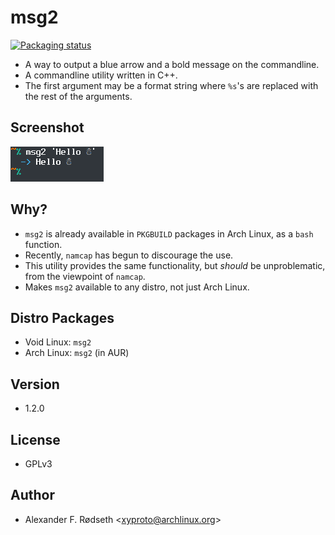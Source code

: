 # msg2

[![Packaging status](https://repology.org/badge/vertical-allrepos/msg2.svg)](https://repology.org/project/msg2/versions)

* A way to output a blue arrow and a bold message on the commandline.
* A commandline utility written in C++.
* The first argument may be a format string where `%s`'s are replaced with the rest of the arguments.

## Screenshot

![screenshot](img/screenshot.png)

## Why?

* `msg2` is already available in `PKGBUILD` packages in Arch Linux, as a `bash` function.
* Recently, `namcap` has begun to discourage the use.
* This utility provides the same functionality, but *should* be unproblematic, from the viewpoint of `namcap`.
* Makes `msg2` available to any distro, not just Arch Linux.

## Distro Packages

* Void Linux: `msg2`
* Arch Linux: `msg2` (in AUR)

## Version

* 1.2.0

## License

* GPLv3

## Author

* Alexander F. Rødseth &lt;xyproto@archlinux.org&gt;
